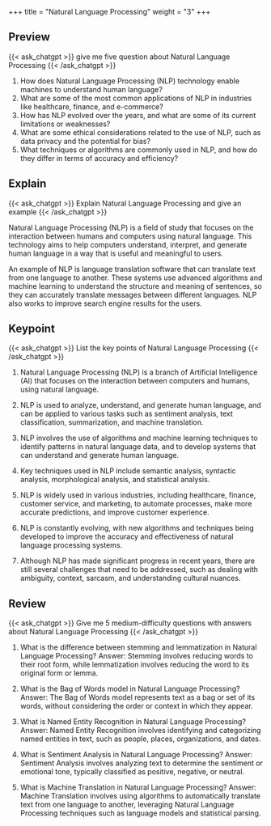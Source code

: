 +++
title = "Natural Language Processing"
weight = "3"
+++
## Preview
{{< ask_chatgpt >}}
give me five question about Natural Language Processing
{{< /ask_chatgpt >}}

1) How does Natural Language Processing (NLP) technology enable machines to understand human language? 
2) What are some of the most common applications of NLP in industries like healthcare, finance, and e-commerce? 
3) How has NLP evolved over the years, and what are some of its current limitations or weaknesses? 
4) What are some ethical considerations related to the use of NLP, such as data privacy and the potential for bias? 
5) What techniques or algorithms are commonly used in NLP, and how do they differ in terms of accuracy and efficiency?   

## Explain
{{< ask_chatgpt >}}
Explain Natural Language Processing and give an example
{{< /ask_chatgpt >}}

Natural Language Processing (NLP) is a field of study that focuses on the interaction between humans and computers using natural language. This technology aims to help computers understand, interpret, and generate human language in a way that is useful and meaningful to users.

An example of NLP is language translation software that can translate text from one language to another. These systems use advanced algorithms and machine learning to understand the structure and meaning of sentences, so they can accurately translate messages between different languages. NLP also works to improve search engine results for the users.   

## Keypoint
{{< ask_chatgpt >}}
List the key points of Natural Language Processing
{{< /ask_chatgpt >}}

1. Natural Language Processing (NLP) is a branch of Artificial Intelligence (AI) that focuses on the interaction between computers and humans, using natural language.

2. NLP is used to analyze, understand, and generate human language, and can be applied to various tasks such as sentiment analysis, text classification, summarization, and machine translation.

3. NLP involves the use of algorithms and machine learning techniques to identify patterns in natural language data, and to develop systems that can understand and generate human language.

4. Key techniques used in NLP include semantic analysis, syntactic analysis, morphological analysis, and statistical analysis.

5. NLP is widely used in various industries, including healthcare, finance, customer service, and marketing, to automate processes, make more accurate predictions, and improve customer experience.

6. NLP is constantly evolving, with new algorithms and techniques being developed to improve the accuracy and effectiveness of natural language processing systems.

7. Although NLP has made significant progress in recent years, there are still several challenges that need to be addressed, such as dealing with ambiguity, context, sarcasm, and understanding cultural nuances.   

## Review
{{< ask_chatgpt >}}
Give me 5 medium-difficulty questions with answers about Natural Language Processing
{{< /ask_chatgpt >}}

1. What is the difference between stemming and lemmatization in Natural Language Processing?
Answer: Stemming involves reducing words to their root form, while lemmatization involves reducing the word to its original form or lemma.

2. What is the Bag of Words model in Natural Language Processing?
Answer: The Bag of Words model represents text as a bag or set of its words, without considering the order or context in which they appear.

3. What is Named Entity Recognition in Natural Language Processing?
Answer: Named Entity Recognition involves identifying and categorizing named entities in text, such as people, places, organizations, and dates.

4. What is Sentiment Analysis in Natural Language Processing?
Answer: Sentiment Analysis involves analyzing text to determine the sentiment or emotional tone, typically classified as positive, negative, or neutral.

5. What is Machine Translation in Natural Language Processing?
Answer: Machine Translation involves using algorithms to automatically translate text from one language to another, leveraging Natural Language Processing techniques such as language models and statistical parsing.   

